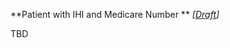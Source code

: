 **Patient with IHI and Medicare Number ** *[[Draft](http://hl7.org/fhir/r4/valueset-publication-status.html)]*

TBD